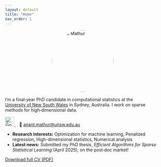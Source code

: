 ```yaml
---
layout: default
title: "Home"
nav_order: 1
---
```

<img src="{{ '/assets/img/profile.jpg' | relative_url }}"
     alt="Anant Mathur"
     style="width:200px !important; max-width:none; border-radius:50%; display:block; margin:0 auto 1rem;" />



I’m a final‑year PhD candidate in computational statistics at the  
[University of New South Wales](https://www.unsw.edu.au/science/our-schools/maths) in Sydney, Australia. I work on sparse
methods for high‑dimensional data.

<a href="https://scholar.google.com/citations?user=vup-L7oAAAAJ&hl=en"
     target="_blank" rel="noopener">
    <img src="{{ '/assets/img/Google_Scholar_logo.svg.png' | relative_url }}"
         alt="Google Scholar profile"
         style="width:30px; height:30px;"/>
  </a>&nbsp;&nbsp;
 📧 [anant.mathur@unsw.edu.au](mailto:anant.mathur@unsw.edu.au)


- **Research interests:** Optimization for machine learning,  Penalized regression, High-dimensional statistics, Numerical analysis
- **Latest news:** Submitted my PhD thesis, *Efficient Algorithms for Sparse Statistical Learning*  (April 2025); on the post‑doc market!


[Download full CV (PDF)](assets/cv/Anant_Mathur_CV.pdf)